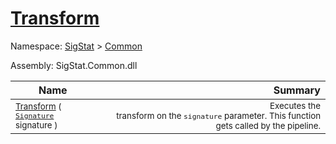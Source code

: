 # [Transform](./ITransformation-100663461.md)

Namespace: [SigStat]() > [Common](./../README.md)

Assembly: SigStat.Common.dll

| Name | Summary  |
| ------| -----------:|
| <sub>[Transform](./ITransformation-100663461.md) ( [`Signature`](./../Signature.md) signature )</sub> | <img width=225/><sub>Executes the transform on the `signature` parameter.  This function gets called by the pipeline.</sub>

